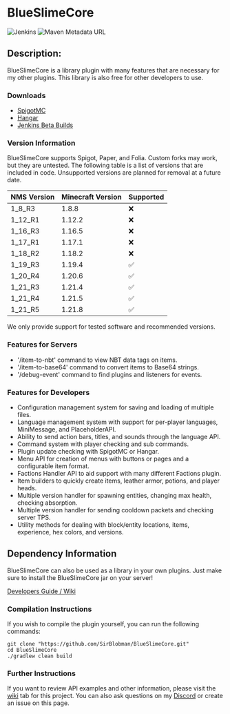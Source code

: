 # BlueSlimeCore
![Jenkins](https://img.shields.io/jenkins/build?jobUrl=https%3A%2F%2Fjenkins.sirblobman.xyz%2Fjob%2FSirBlobman%2Fjob%2FBlueSlimeCore%2Fjob%2Fmain%2F&style=plastic)
![Maven Metadata URL](https://img.shields.io/maven-metadata/v?metadataUrl=https%3A%2F%2Fnexus.sirblobman.xyz%2Fpublic%2Fcom%2Fgithub%2Fsirblobman%2Fapi%2Fcore%2Fmaven-metadata.xml&style=plastic)

## Description:

BlueSlimeCore is a library plugin with many features that are necessary for my other plugins.
This library is also free for other developers to use.

### Downloads

- [SpigotMC](https://www.spigotmc.org/resources/83189/)
- [Hangar](https://hangar.papermc.io/SirBlobman/BlueSlimeCore)
- [Jenkins Beta Builds](https://jenkins.sirblobman.xyz/job/SirBlobman/job/BlueSlimeCore/job/main/)

### Version Information

BlueSlimeCore supports Spigot, Paper, and Folia. Custom forks may work, but they are untested. 
The following table is a list of versions that are included in code. 
Unsupported versions are planned for removal at a future date.

| NMS Version | Minecraft Version | Supported          | 
|-------------|-------------------|--------------------|
| 1_8_R3      | 1.8.8             | :x:                |
| 1_12_R1     | 1.12.2            | :x:                |
| 1_16_R3     | 1.16.5            | :x:                |
| 1_17_R1     | 1.17.1            | :x:                |
| 1_18_R2     | 1.18.2            | :x:                |
| 1_19_R3     | 1.19.4            | :white_check_mark: |
| 1_20_R4     | 1.20.6            | :white_check_mark: |
| 1_21_R3     | 1.21.4            | :white_check_mark: |
| 1_21_R4     | 1.21.5            | :white_check_mark: |
| 1_21_R5     | 1.21.8            | :white_check_mark: |

We only provide support for tested software and recommended versions.

### Features for Servers
* '/item-to-nbt' command to view NBT data tags on items.
* '/item-to-base64' command to convert items to Base64 strings.
* '/debug-event' command to find plugins and listeners for events.

### Features for Developers
* Configuration management system for saving and loading of multiple files.
* Language management system with support for per-player languages, MiniMessage, and PlaceholderAPI.
* Ability to send action bars, titles, and sounds through the language API.
* Command system with player checking and sub commands.
* Plugin update checking with SpigotMC or Hangar.
* Menu API for creation of menus with buttons or pages and a configurable item format.
* Factions Handler API to aid support with many different Factions plugin.
* Item builders to quickly create items, leather armor, potions, and player heads.
* Multiple version handler for spawning entities, changing max health, checking absorption.
* Multiple version handler for sending cooldown packets and checking server TPS.
* Utility methods for dealing with block/entity locations, items, experience, hex colors, and versions.

## Dependency Information

BlueSlimeCore can also be used as a library in your own plugins.
Just make sure to install the BlueSlimeCore jar on your server!

[Developers Guide / Wiki](https://github.com/SirBlobman/BlueSlimeCore/wiki)

### Compilation Instructions

If you wish to compile the plugin yourself, you can run the following commands:

```shell
git clone "https://github.com/SirBlobman/BlueSlimeCore.git"
cd BlueSlimeCore
./gradlew clean build
```

### Further Instructions

If you want to review API examples and other information,
please visit the [wiki](https://github.com/SirBlobman/BlueSlimeCore/wiki/) tab for this project.
You can also ask questions on my [Discord](https://discord.gg/XMq2agT) or create an issue on this page.

